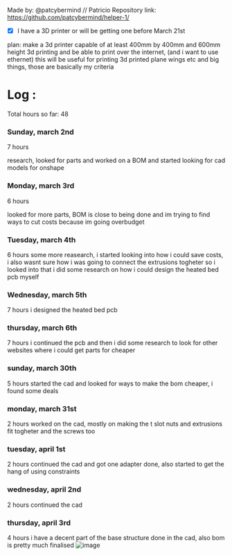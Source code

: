 Made by: @patcybermind // Patricio
Repository link: https://github.com/patcybermind/helper-1/

- [x] I have a 3D printer or will be getting one before March 21st

plan:
make a 3d printer capable of at least 400mm by 400mm and 600mm height 3d printing and be able to print over the internet, (and i want to use ethernet)
this will be useful for printing 3d printed plane wings etc and big things, those are basically my criteria

# Log :

Total hours so far: 48

### Sunday, march 2nd
7 hours

research, looked for parts and worked on a BOM and started looking for cad models for onshape

### Monday, march 3rd
6 hours

looked for more parts, BOM is close to being done and im trying to find ways to cut costs because im going overbudget

### Tuesday, march 4th
6 hours
some more reasearch, i started looking into how i could save costs, i also wasnt sure how i was going to connect the extrusions togheter so i looked into that
i did some research on how i could design the heated bed pcb myself

### Wednesday, march 5th
7 hours
i designed the heated bed pcb

### thursday, march 6th
7 hours
i continued the pcb and then i did some research to look for other websites where i could get parts for cheaper

### sunday, march 30th
5 hours
started the cad and looked for ways to make the bom cheaper, i found some deals 

### monday, march 31st
2 hours
worked on the cad, mostly on making the t slot nuts and extrusions fit togheter and the screws too

### tuesday, april 1st
2 hours
continued the cad and got one adapter done, also started to get the hang of using constraints

### wednesday, april 2nd
2 hours
continued the cad

### thursday, april 3rd
4 hours
i have a decent part of the base structure done in the cad, also bom is pretty much finalised
![image](https://github.com/user-attachments/assets/3d641006-eb6c-44fc-98eb-f6ba5eb635f1)
